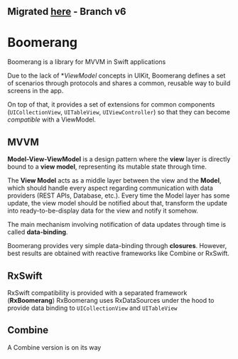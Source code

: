 ## Migrated [here](https://github.com/synesthesia-it/Boomerang) - Branch v6

# Boomerang

Boomerang is a library for MVVM in Swift applications

Due to the lack of **ViewModel* concepts in UIKit, Boomerang defines a set of scenarios through protocols and shares a common, reusable way to build screens in the app.

On top of that, it provides a set of extensions for common components (`UICollectionView`, `UITableView`, `UIViewController`) so that they can become *compatible* with a ViewModel.


## MVVM

**Model-View-ViewModel** is a design pattern where the **view** layer is directly bound to a **view model**, representing its mutable state through time.

The **View Model** acts as a middle layer between the view and the **Model**, which should handle every aspect regarding communication with data providers (REST APIs, Database, etc.). Every time the Model layer has some update, the view model should be notified about that, transform the update into ready-to-be-display data for the view and notify it somehow.

The main mechanism involving notification of data updates through time is called **data-binding**. 

Boomerang provides very simple data-binding through **closures**. However, best results are obtained with reactive frameworks like Combine or RxSwift.


## RxSwift

RxSwift compatibility is provided with a separated framework (**RxBoomerang**)
RxBoomerang uses RxDataSources under the hood to provide data binding to `UICollectionView` and `UITableView`

## Combine

A Combine version is on its way

